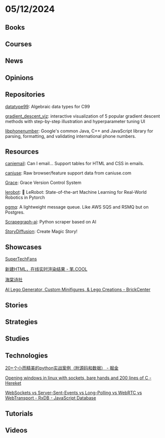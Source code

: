 # 05/12/2024

## Books

## Courses

## News

## Opinions

## Repositories
[datatype99](https://github.com/Hirrolot/datatype99): Algebraic data types for C99

[gradient_descent_viz](https://github.com/lilipads/gradient_descent_viz): interactive visualization of 5 popular gradient descent methods with step-by-step illustration and hyperparameter tuning UI

[libphonenumber](https://github.com/google/libphonenumber): Google's common Java, C++ and JavaScript library for parsing, formatting, and validating international phone numbers.

## Resources
[caniemail](https://github.com/HTeuMeuLeu/caniemail): Can I email… Support tables for HTML and CSS in emails.

[caniuse](https://github.com/fyrd/caniuse): Raw browser/feature support data from caniuse.com

[Grace](https://github.com/ScottArbeit/Grace): Grace Version Control System

[lerobot](https://github.com/huggingface/lerobot): 🤗 LeRobot: State-of-the-art Machine Learning for Real-World Robotics in Pytorch

[pgmq](https://github.com/tembo-io/pgmq): A lightweight message queue. Like AWS SQS and RSMQ but on Postgres.

[Scrapegraph-ai](https://github.com/VinciGit00/Scrapegraph-ai): Python scraper based on AI

[StoryDiffusion](https://github.com/HVision-NKU/StoryDiffusion): Create Magic Story!

## Showcases
[SuperTechFans](https://www.supertechfans.com/cn)

[新建HTML，在线实时渲染结果 - 笔.COOL](https://bi.cool/bi)

[海棠诗社](https://haitang.app/)

[AI Lego Generator, Custom Minifigures, & Lego Creations - BrickCenter](https://www.brickcenter.net/)

## Stories

## Strategies

## Studies

## Technologies
[20+个小而精美的python实战案例（附源码和数据） - 掘金](https://juejin.cn/post/7250875810792783932)

[Opening windows in linux with sockets, bare hands and 200 lines of C - Hereket](https://hereket.com/posts/from-scratch-x11-windowing/)

[WebSockets vs Server-Sent-Events vs Long-Polling vs WebRTC vs WebTransport - RxDB - JavaScript Database](https://rxdb.info/articles/websockets-sse-polling-webrtc-webtransport.html)

## Tutorials

## Videos
